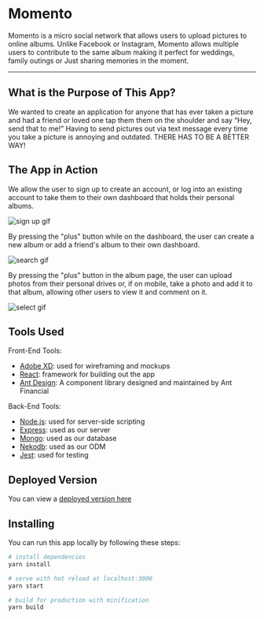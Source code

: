 # Momento

<!-- Header Image -->
<!-- ![header](./src/assets/readme-header.png) -->

Momento is a micro social network that allows users to upload pictures to online albums. Unlike Facebook or Instagram, Momento allows multiple users to contribute to the same album making it perfect for weddings, family outings or
Just sharing memories in the moment. 

- - - -

## What is the Purpose of This App?

We wanted to create an application for anyone that has ever taken a picture and had a friend or loved one tap them them on the shoulder and say “Hey, send that to me!”
Having to send pictures out via text message every time you take a picture is annoying and outdated. THERE HAS TO BE A BETTER WAY! 

## The App in Action

We allow the user to sign up to create an account, or log into an existing account to take them to their own dashboard that holds their personal albums.
<!-- Gif here -->
![sign up gif](./src/assets/sign-up.gif)  

By pressing the "plus" button while on the dashboard, the user can create a new album or add a friend's album to their own dashboard.
<!-- Gif here -->
![search gif](./src/assets/search.gif)

By pressing the "plus" button in the album page, the user can upload photos from their personal drives or, if on mobile, take a photo and add it to that album, allowing other users to view it and comment on it.
<!-- Gif here -->
![select gif](./src/assets/select.gif)

## Tools Used

Front-End Tools: 
* [Adobe XD](https://www.adobe.com/products/xd.html?sdid=12B9F15S&mv=search&s_kwcid=AL!3085!3!247395684636!e!!g!!adobe%20xd&ef_id=WdHfMQAAAF_wo3l0:20180421044352:s): used for wireframing and mockups
* [React](https://reactjs.org/): framework for building out the app
* [Ant Design](http://ant.design): A component library designed and maintained by Ant Financial

Back-End Tools:
* [Node.js](https://nodejs.org/en/): used for server-side scripting
* [Express](https://expressjs.com/): used as our server
* [Mongo](https://www.mongodb.com/): used as our database
* [Nekodb](https://www.npmjs.com/package/nekodb): used as our ODM
* [Jest](https://facebook.github.io/jest/): used for testing

## Deployed Version

You can view a [deployed version here](https://momento-sp.herokuapp.com/)


## Installing

You can run this app locally by following these steps:

``` bash
# install dependencies
yarn install

# serve with hot reload at localhost:3000
yarn start

# build for production with minification
yarn build
```